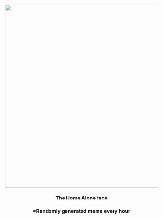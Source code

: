 <p align="center">
        <img src="https://i.redd.it/g16rle2x0mn81.jpg" width="600" height="600">
        </p>
        <h3 align="center">The Home Alone face</h3>
        <h3 align="center">*Randomly generated meme every hour</h3>
    